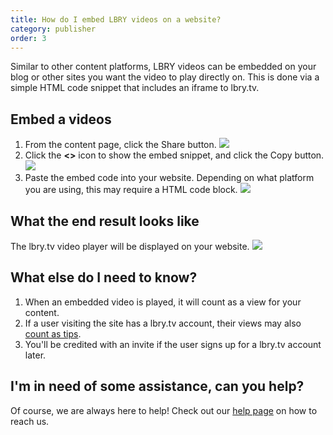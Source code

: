 ```yaml
---
title: How do I embed LBRY videos on a website?
category: publisher
order: 3
---
```


Similar to other content platforms, LBRY videos can be embedded on your blog or other sites you want the video to play directly on. This is done via a simple HTML code snippet that includes an iframe to lbry.tv.

## Embed a videos

1. From the content page, click the Share button.
   ![](https://spee.ch/c/embed-1.jpg)
2. Click the **<>** icon to show the embed snippet, and click the Copy button.
   ![](https://spee.ch/e/embed-2.jpg)
3. Paste the embed code into your website. Depending on what platform you are using, this may require a HTML code block.
   ![](https://spee.ch/5/embed-3.jpg)

## What the end result looks like

The lbry.tv video player will be displayed on your website.
![](https://spee.ch/a/embed-5.jpg)

## What else do I need to know?

1. When an embedded video is played, it will count as a view for your content.
1. If a user visiting the site has a lbry.tv account, their views may also [count as tips](/faq/rewards#contentview).
1. You'll be credited with an invite if the user signs up for a lbry.tv account later.

## I'm in need of some assistance, can you help?

Of course, we are always here to help! Check out our [help page](/faq/support) on how to reach us.

